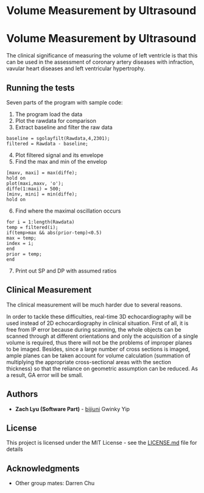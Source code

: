 # Volume Measurement by Ultrasound








# Volume Measurement by Ultrasound

The clinical significance of measuring the volume of left ventricle is that this can be used in the assessment of coronary artery diseases with infraction, vavular heart diseases and left ventricular hypertrophy.


## Running the tests

Seven parts of the program with sample code:

1. The program load the data
2. Plot the rawdata for comparison
3. Extract baseline and filter the raw data

```
baseline = sgolayfilt(Rawdata,4,2301);
filtered = Rawdata - baseline;
```

4. Plot filtered signal and its envelope
5. Find the max and min of the envelop

```
[maxv, maxi] = max(diffe);
hold on
plot(maxi,maxv, 'o');
diffe(1:maxi) = 500;
[minv, mini] = min(diffe);
hold on
```

6. Find where the maximal oscillation occurs

```
for i = 1:length(Rawdata)
temp = filtered(i);
if(temp>max && abs(prior-temp)<0.5)
max = temp;
index = i;
end
prior = temp;
end
```

7. Print out SP and DP with assumed ratios


## Clinical Measurement

The clinical measurement will be much harder due to several reasons.

In order to tackle these difficulties, real-time 3D echocardiography will be used instead of 2D echocardiography in clinical situation. First of all, it is free from IP error because during scanning, the whole objects can be scanned through at different orientations and only the acquisition of a single volume is required, thus there will not be the problems of improper planes to be imaged. Besides, since a large number of cross sections is imaged, ample planes can be taken account for volume calculation (summation of multiplying the appropriate cross-sectional areas with the section thickness) so that the reliance on geometric assumption can be reduced. As a result, GA error will be small.



## Authors

* **Zach Lyu (Software Part)** - [bijiuni](https://github.com/bijiuni)
Gwinky Yip


## License

This project is licensed under the MIT License - see the [LICENSE.md](LICENSE.md) file for details

## Acknowledgments

* Other group mates: Darren Chu
